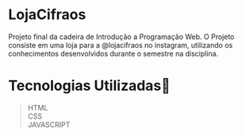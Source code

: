 # LojaCifraos
Projeto final da cadeira de Introdução a Programação Web.
O Projeto consiste em uma loja para a @lojacifraos no instagram, utilizando os conhecimentos desenvolvidos durante o semestre na disciplina.

# Tecnologias Utilizadas🚀

>HTML<br>
>CSS<br>
>JAVASCRIPT
